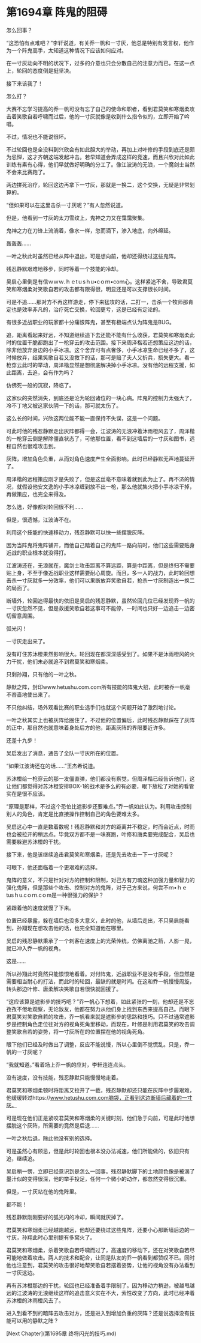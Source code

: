 # 第1694章 阵鬼的阻碍

怎么回事？

“这恐怕有点难吧？”李轩说道，有关乔一帆和一寸灰，他总是特别有发言权，他作为一个阵鬼高手，太知道这种情况下应该如何应对。

在一寸灰动向不明的状况下，过多的介意也只会分散自己的注意力而已，在这一点上，轮回的态度倒是挺坚决。

接下来该我了！

怎么打？

大赛不忘学习提高的乔一帆可没有忘了自己的使命和职者，看到君莫笑和寒烟柔攻击着笑歌自若呼啸而过后，他的一寸灰就像是收到什么指令似的，立即开始了吟唱。

不过，情况也不能说很坏。

不过轮回也是全没料到兴欣会有如此胆大的举动，再加上对叶修的手段到底还是颇为忌惮，这才齐朝这端发起冲击。若早知道会弄成这样的竞速，而且兴欣对此如此训练有素有心得，他们早就做好明确的分工了。像江波涛的无浪，一个魔剑士当然不会来比赛跑了。

两边拼死治疗，轮回这边再拿下一寸灰，那就是一换二，这个交换，无疑是非常划算的。

“但如果可以在这里击杀一寸灰呢？”有人忽然说道。

但是，他看到一寸灰的太刀雪纹上，鬼神之力又在霭霭聚集。

鬼神之力在刀锋上流淌着，像水一样，忽而滴下，渗入地底，向外绵延。

轰轰轰……

一叶之秋此时虽然已经从阵中退出，可是想向前，他却还得绕过这些鬼阵。

残忍静默艰难地移步，同时等着一个技能的冷却。

吴启心里倒是有信ｗｗｗ.ｈｅtｕsｈu•cｏｍ•coｍ心。这样紧追不舍，导致君莫笑和寒烟柔对笑歌自若的攻击都有限得很，明显还是可以支撑很长时间。

可是不追……那对方不再这样游走，停下来猛攻的话，二打一，击杀一个牧师那肯定也是效率非凡的，治疗死亡交换，轮回更亏，这是已经有定论的。

有很多近战职业的玩家都十分痛恨阵鬼，甚至有极端点认为阵鬼是BUG。

追，距离看起来好远，不知道继续追下去还能不能有什么收获，君莫笑和寒烟柔此时的位置干脆都跑出了一枪穿云的攻击范围。接下来周泽楷若还想策应这边的话，除非他放弃身边的小手冰凉。这个舍弃可有点奢侈，小手冰凉生命已经不多了，这时候放弃，结果笑歌自若又没救下的话，那可是赔了夫人又折兵，损失更大。看一枪穿云此时的举动，周泽楷显然是想彻底解决掉小手冰凉。没有他的远程支援，如此距离，去追，会有作为吗？

仿佛死一般的沉寂，降临了。

这家伙的突然消失，到底还是沦为轮回诸位的一块心病。阵鬼的控制力太强大了，冷不丁地又被这家伙阴一下的话，那可就太伤了。

这么长的时间，兴欣这两位能不能一直保持不失误，这是一个问题。

可此时他的残忍静默走出灰阵都得一会，江波涛的无浪冲着沐雨橙风去了，周泽楷的一枪穿云倒是解除僵直状态了，可他那位置，看不到这墙后的一寸灰和图书，远程自然也很难攻击到。

灰阵，增加角色负重，从而对角色速度产生全面影响。此时已经静默无声地蔓延开了。

周泽楷的远程策应刚才是失败了，但是这丝毫不意味着就到此为止了。再不济的情况，就假设他安文逸的小手冰凉缠到放不出一枪，那么他就集火把小手冰凉干掉，再做策应，也完全来得及。

怎么选，好像都对轮回很不利……

但是，很遗憾，江波涛不在。

利用这个技能的快速移动力，残忍静默可以快一些摆脱灰阵。

因为当阵鬼将鬼阵铺开，而他自己踏着自己的鬼阵一路向前时，他们这些需要贴身近战的职业根本就没得打。

江波涛还在，无浪就在，魔剑士攻击距离不算远距，算是中距离，但是终归不需要贴上身，不至于像近战职业这样需要耐心周旋。而且，多一人的战力，此时轮回想击杀一寸灰就多一分效率，他们可以果断放弃笑歌自若，抢杀一寸灰制造出一换二的局面了。

断墙外，轮回追得最快的依旧是吴启的残忍静默，虽然轮回几位已经发现乔一帆的一寸灰忽然不见，但是救援笑歌自若这事可不能停，一时间也只好一边追击一边密切留意周围。

弧光闪！

一寸灰走出来了。

没有盯住苏沐橙果然影响很大。轮回现在都深深感受到了。如果不是沐雨橙风的火力干扰，他们未必就追不到君莫笑和寒烟柔。

只剩孙翔，只有他的一叶之秋。

静默之阵，封印www.hetushu.com.com所有技能的阵鬼大招，此时被乔一帆毫不吝啬地使出来了。

不只他纠结，场外观看比赛的职业选手们也就这个问题开始了激烈地讨论。

一叶之秋其实上也被灰阵给圈住了。不过他的位置偏后，此时残忍静默踩在了灰阵的正中，那自然也就意味着身处后方的他，距离灰阵的界限要近许多。

还差十九步！

吴启发出了消息，通告了全队一寸灰所在的位置。

“如果江波涛还在的话……”王杰希说道。

苏沐橙给一枪穿云的那一发僵直弹，他们都没有察觉，但周泽楷已经告诉他们，这让他们都觉得对苏沐橙安排BOX-1的战术是多么的有必要，眼下放松了对她的看管实在是很不应该。

“原理是那样，不过这个恐怕比遮影步还要难点。”乔一帆如此认为。利用攻击控制别人的角色，肯定是比直接操作控制自己的角色要难太多。

吴启这心中一直是数着数呢！残忍静默和对方的距离并不稳定，时而会近点，时而也会被拉开的稍远点。毕竟双方都不是一味赛跑，叶修和唐柔要完成配合，吴启也需要躲避苏沐橙的干扰。

接下来，他是该继续追击君莫笑和寒烟柔，还是先去攻击一下一寸灰呢？

可眼下，他还面临着一个更艰难的选择。

鬼阵的意义，不只是针对对方的控制和限制，对己方有刀魂这种加强力量和智力的强化鬼阵，但是那些个攻击、控制对方的鬼阵，对于己方来说，何尝不ｍ•ｈｅtusｈu.cｏｍ.cｏm是一种很强力的保护？

紧跟着他的速度就慢了下来。

位置已经暴露，躲在墙后也没多大意义，此时的他，从墙后走出，不只吴启能看到，孙翔现在想攻击他的话，也完全知道他在哪里。

吴启的残忍静默秉承了一个刺客在速度上的光荣传统，仿佛离驰之箭，人影一晃，就已冲入乔一帆的视角。

这是……

所以孙翔此时竟然只能恨恨地看着。对付阵鬼，近战职业不是没有手段，但显然是需要相当耐心的打法，而此时的轮回，最缺的就是时间。在这和乔一帆慢慢周旋，转头那边叶修、唐柔解决笑歌自若很快就回援了。

“这应该算是遮影步的技巧吧？”乔一帆心下想着，如此紧张的一刻，他却还是不忘孜孜不倦地观察，无论敌友，他都在努力从他们身上找到东西来提高自己。而眼下君莫笑对笑歌自若的攻击，乔一帆看来就是遮影步的思路和技巧。只不过通常遮影步是控制角色走位往对方的视角死角里移动，而现在，叶修是利用君莫笑的攻击调整笑歌自若的姿势，将一寸灰所在的位置摆在他的视角死角。

眼下他们已经及时做出了调整，反应不能说慢，所以心里倒不觉慌乱。只是，乔一帆的一寸灰呢？

“我就知道。”看着场上乔一帆的应对，李轩连连点头。

没有速度，没有技能，残忍静默只能慢慢地走着。

君莫笑和寒烟柔顿时将距离又拉开了一截，残忍静默却还只能在灰阵中步履艰难，他缓缓转过https://www.hetushu.com.com脑袋，正看到这边断墙后藏着的一寸灰。

可是现在他们正是紧咬君莫笑和寒烟柔的关键时刻，他们急于向前，可是此时他想摆脱这个灰阵，所需要的竟然是后退……

一叶之秋后退，除此他没有别的选择。

可是虽然心有顾忌，但是此时轮回也根本没办法减速，他们所能做的，依旧只有追，继续追。

吴启稍一愣，立即已经意识到是怎么一回事。残忍静默脚下的土地颜色像是被滴了墨汁似的变得很深，他的举手投足，任何一个微小的动作，都忽然变得很沉重。

但是，一寸灰站在他的鬼阵里。

都不能！

残忍静默刚刚要好的弧光闪的冷却，瞬间就灰掉了。

君莫笑和寒烟柔已经越跑越远，他却还要绕过这些鬼阵，还要小心那断墙后边的一寸灰，孙翔此时心里别提有多窝火了。

君莫笑和寒烟柔，杀着笑歌自若呼啸而过了，高速度的移动下，还在对笑歌自若尽可能地做着攻击。两人的技术和配合，让同是队友的乔一帆看到都赞叹不已。同时他也注意到，君莫笑的攻击很好地帮笑歌自若摆着姿势，让他的视角没有办法看到一寸灰这边。

再有苏沐橙那边的干扰，轮回也已经准备着手限制了。因为移动力稍逊，被越甩越远的江波涛的无浪继续这样的追击意义实在不大，索性改变了方向，此时已经冲着苏沐橙的沐雨橙风去了。

进入到看不到的暗阵去攻击对方，还是进入到增加负重的灰阵？还是说选择没有技能可以用的静默之阵？



[Next Chapter](第1695章 终将闪光的技巧.md)